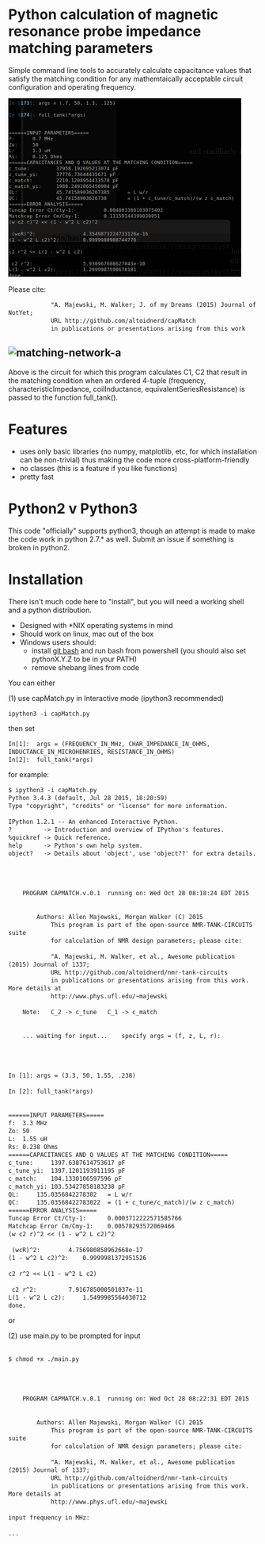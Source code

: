 # Python calculation of magnetic resonance probe impedance matching parameters 

Simple command line tools to accurately calculate capacitance values that satisfy the matching condition for any mathemtaically acceptable circuit configuration and operating frequency.

![example-output](https://github.com/Altoidnerd/capmatch/blob/master/img/Selection_001.png?raw=true)

Please cite:
```
     		"A. Majewski, M. Walker; J. of my Dreams (2015) Journal of NotYet;
     		URL http://github.com/altoidnerd/capMatch
     		in publications or presentations arising from this work
```
![matching-network-a](https://raw.githubusercontent.com/Altoidnerd/nmr-tank-circuits/master/circuit_diagrams/matching-a.jpg)
------------------------------------

Above is the circuit for which this program calculates C1, C2 that result in the matching condition when an ordered 4-tuple (frequency, characteristicImpedance, coilInductance, equivalentSeriesResistance) is passed to the function full_tank().


# Features
* uses only basic libraries (no numpy, matplotlib, etc, for which installation can be non-trivial) thus making the code more cross-platform-friendly
* no classes (this is a feature if you like functions)
* pretty fast

# Python2 v Python3

This code "officially" supports python3, though an attempt is made to make the code work in python 2.7.* as well.  Submit an issue if something is broken in python2.

# Installation

There isn't much code here to "install", but you will need a working shell and a python distribution.

* Designed with *NIX operating systems in mind
* Should work on linux, mac out of the box
* Windows users should:
	- install [git bash](https://git-scm.com/downloads) and run bash from powershell (you should also set pythonX.Y.Z to be in your PATH)
	- remove shebang lines from code


You can either

(1) use capMatch.py in Interactive mode (ipython3 recommended)

    ipython3 -i capMatch.py

then set

    In[1]:	args = (FREQUENCY_IN_MHz, CHAR_IMPEDANCE_IN_OHMS, INDUCTANCE_IN_MICROHENRIES, RESISTANCE_IN_OHMS)
    In[2]:	full_tank(*args)

for example:

```
$ ipython3 -i capMatch.py 
Python 3.4.3 (default, Jul 28 2015, 18:20:59) 
Type "copyright", "credits" or "license" for more information.

IPython 1.2.1 -- An enhanced Interactive Python.
?         -> Introduction and overview of IPython's features.
%quickref -> Quick reference.
help      -> Python's own help system.
object?   -> Details about 'object', use 'object??' for extra details.




	PROGRAM CAPMATCH.v.0.1	running on: Wed Oct 28 08:18:24 EDT 2015


		Authors: Allen Majewski, Morgan Walker (C) 2015
    		This program is part of the open-source NMR-TANK-CIRCUITS suite
     		for calculation of NMR design parameters; please cite:

     		"A. Majewski, M. Walker, et al., Awesome publication (2015) Journal of 1337;
     		URL http://github.com/altoidnerd/nmr-tank-circuits
     		in publications or presentations arising from this work. More details at
     		http://www.phys.ufl.edu/~majewski

	Note:	C_2 -> c_tune	C_1 -> c_match


	... waiting for input...	specify args = (f, z, L, r):




In [1]: args = (3.3, 50, 1.55, .238)

In [2]: full_tank(*args)


======INPUT PARAMETERS=====
f:	3.3 MHz
Zo:	50
L:	1.55 uH
Rs:	0.238 Ohms
======CAPACITANCES AND Q VALUES AT THE MATCHING CONDITION=====
c_tune:		1397.6387614753617 pF
c_tune_yi:	1397.1201193911195 pF
c_match:	104.1330106597596 pF
c_match_yi:	103.53427858183238 pF
QL:		135.0356842278302	= L w/r
QC:		135.03568422783022	= (1 + c_tune/c_match)/(w z c_match)
======ERROR ANALYSIS=====
Tuncap Error Ct/Cty-1:		0.0003712222571585766
Matchcap Error Cm/Cmy-1:	0.00578293572069466
(w c2 r)^2 << (1 - w^2 L c2)^2

 (wcR)^2:		 4.756980858962668e-17 
(1 - w^2 L c2)^2:	 0.9999981372951526

c2 r^2 << L(1 - w^2 L c2)

 c2 r^2:		 7.916785000501037e-11 
L(1 - w^2 L c2):	 1.5499985564030712
done.

```
or

(2) use main.py to be prompted for input

```

$ chmod +x ./main.py




	PROGRAM CAPMATCH.v.0.1	running on: Wed Oct 28 08:22:31 EDT 2015


		Authors: Allen Majewski, Morgan Walker (C) 2015
    		This program is part of the open-source NMR-TANK-CIRCUITS suite
     		for calculation of NMR design parameters; please cite:

     		"A. Majewski, M. Walker, et al., Awesome publication (2015) Journal of 1337;
     		URL http://github.com/altoidnerd/nmr-tank-circuits
     		in publications or presentations arising from this work. More details at
     		http://www.phys.ufl.edu/~majewski

input frequency in MHz: 

...

```



